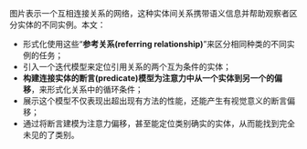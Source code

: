 图片表示一个互相连接关系的网络，这种实体间关系携带语义信息并帮助观察者区分实体的不同实例。本文：

- 形式化使用这些“**参考关系(referring relationship)**”来区分相同种类的不同实例的任务；
- 引入一个迭代模型来定位引用关系的两个互为条件的实体；
- **构建连接实体的断言(predicate)模型为注意力中从一个实体到另一个的偏移**，来形式化关系中的循环条件；
- 展示这个模型不仅表现出超出现有方法的性能，还能产生有视觉意义的断言偏移；
- 通过将断言建模为注意力偏移，甚至能定位类别确实的实体，从而能找到完全未见的了类别。



